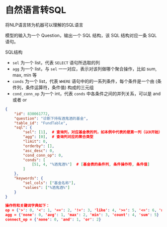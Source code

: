 # 自然语言转SQL

将NLP语言转为机器可以理解的SQL语言

模型的输入为一个 Question，输出一个 SQL 结构，该 SQL 结构对应一条 SQL 语句。

SQL结构

- `sel` 为一个 list，代表 `SELECT` 语句所选取的列
- `agg` 为一个 list，与 `sel` 一一对应，表示对该列做哪个聚合操作，比如 sum, max, min 等
- `conds` 为一个 list，代表 `WHERE` 语句中的的一系列条件，每个条件是一个由 (条件列，条件运算符，条件值) 构成的三元组
- `cond_conn_op` 为一个 int，代表 `conds` 中各条件之间的并列关系，可以是 and 或者 or

```json
{
	"id": 830061772,
	"question": "诊断下持有酒鬼酒的基金",
	"table_id": "FundTable",
	"sql": {
		"sel": [1],  # 查询列，对应基金表的列，如本例中代表的是第一列（以0开始）
		"agg": [0],  # 查询列对应的聚合类型
		"limit": 0,
		"orderby": [],
		"asc_desc": 0, 
		"cond_conn_op": 0,
		"conds": [
			[51, 4, "%酒鬼酒%"]  # [基金表的条件列, 条件操作符, 条件值]
		]
	},
	"keywords": {
		"sel_cols": ["基金名称"],
		"values": ["%酒鬼酒%"]
	}
}

操作符和关键词字典如下：
op = {'>': 0, '<': 1, '==': 2, '!=': 3, 'like': 4, '>=': 5, '<=': 6, 'none': 7}
agg = {'none': 0, 'avg': 1, 'max': 2, 'min': 3, 'count': 4, 'sum': 5}
connect_op = {'none': 0, 'and': 1, 'or': 2}
```

